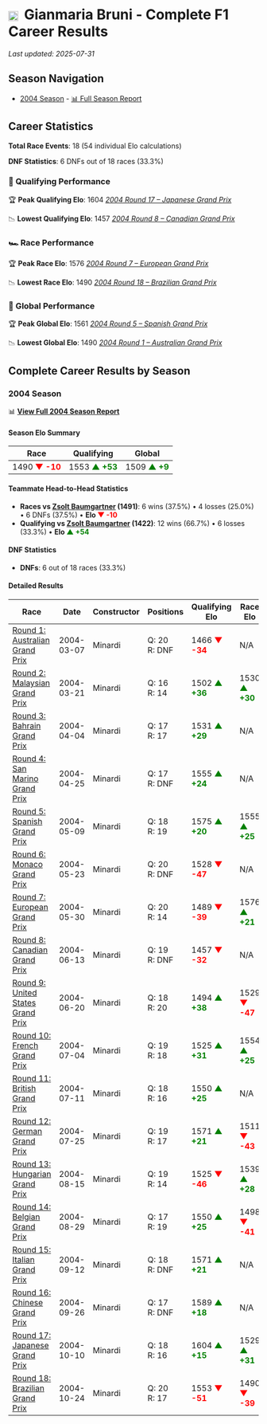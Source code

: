 # <img src="https://upload.wikimedia.org/wikipedia/commons/0/03/Flag_of_Italy.svg" alt="Italy" width="20" height="auto" style="vertical-align: middle; margin-right: 5px;" onerror="this.outerHTML='🇮🇹'; this.style.marginRight='5px';"/> Gianmaria Bruni - Complete F1 Career Results

*Last updated: 2025-07-31*

## Season Navigation

- [2004 Season](#2004-season) - [📊 Full Season Report](../seasons/2004-season-report)

## Career Statistics

**Total Race Events**: 18 (54 individual Elo calculations)

**DNF Statistics**: 6 DNFs out of 18 races (33.3%)

### 🏁 Qualifying Performance

🏆 **Peak Qualifying Elo**: 1604
   *[2004 Round 17 – Japanese Grand Prix](../seasons/2004-season-report#round-17-japanese-grand-prix)*

📉 **Lowest Qualifying Elo**: 1457
   *[2004 Round 8 – Canadian Grand Prix](../seasons/2004-season-report#round-8-canadian-grand-prix)*

### 🏎️ Race Performance

🏆 **Peak Race Elo**: 1576
   *[2004 Round 7 – European Grand Prix](../seasons/2004-season-report#round-7-european-grand-prix)*

📉 **Lowest Race Elo**: 1490
   *[2004 Round 18 – Brazilian Grand Prix](../seasons/2004-season-report#round-18-brazilian-grand-prix)*

### 🌟 Global Performance

🏆 **Peak Global Elo**: 1561
   *[2004 Round 5 – Spanish Grand Prix](../seasons/2004-season-report#round-5-spanish-grand-prix)*

📉 **Lowest Global Elo**: 1490
   *[2004 Round 1 – Australian Grand Prix](../seasons/2004-season-report#round-1-australian-grand-prix)*


## Complete Career Results by Season

### 2004 Season

📊 **[View Full 2004 Season Report](../seasons/2004-season-report)**

#### Season Elo Summary

| Race | Qualifying | Global |
|------|------------|--------|
| 1490 **<span style="color: red;">▼ -10</span>** | 1553 **<span style="color: green;">▲ +53</span>** | 1509 **<span style="color: green;">▲ +9</span>** |

#### Teammate Head-to-Head Statistics

- **Races vs [Zsolt Baumgartner](zsolt-baumgartner) (1491)**: 6 wins (37.5%) • 4 losses (25.0%) • 6 DNFs (37.5%) • **Elo **<span style="color: red;">▼ -10</span>****
- **Qualifying vs [Zsolt Baumgartner](zsolt-baumgartner) (1422)**: 12 wins (66.7%) • 6 losses (33.3%) • **Elo **<span style="color: green;">▲ +54</span>****


#### DNF Statistics

- **DNFs**: 6 out of 18 races (33.3%)

#### Detailed Results

| Race | Date | Constructor | Positions | Qualifying Elo | Race Elo | Global Elo | Teammate |
|------|------|-------------|-----------|----------------|----------|------------|----------|
| [Round 1: Australian Grand Prix](../seasons/2004-season-report#round-1-australian-grand-prix) | 2004-03-07 | Minardi | Q: 20<br/>R: DNF | 1466 **<span style="color: red;">▼ -34</span>** | N/A | 1490 **<span style="color: red;">▼ -10</span>** | [Zsolt Baumgartner](zsolt-baumgartner)<br/>Q: 17<br/>R: DNF |
| [Round 2: Malaysian Grand Prix](../seasons/2004-season-report#round-2-malaysian-grand-prix) | 2004-03-21 | Minardi | Q: 16<br/>R: 14 | 1502 **<span style="color: green;">▲ +36</span>** | 1530 **<span style="color: green;">▲ +30</span>** | 1522 **<span style="color: green;">▲ +32</span>** | [Zsolt Baumgartner](zsolt-baumgartner)<br/>Q: 17<br/>R: 16 |
| [Round 3: Bahrain Grand Prix](../seasons/2004-season-report#round-3-bahrain-grand-prix) | 2004-04-04 | Minardi | Q: 17<br/>R: 17 | 1531 **<span style="color: green;">▲ +29</span>** | N/A | 1530 **<span style="color: green;">▲ +9</span>** | [Zsolt Baumgartner](zsolt-baumgartner)<br/>Q: 20<br/>R: DNF |
| [Round 4: San Marino Grand Prix](../seasons/2004-season-report#round-4-san-marino-grand-prix) | 2004-04-25 | Minardi | Q: 17<br/>R: DNF | 1555 **<span style="color: green;">▲ +24</span>** | N/A | 1538 **<span style="color: green;">▲ +7</span>** | [Zsolt Baumgartner](zsolt-baumgartner)<br/>Q: 19<br/>R: 15 |
| [Round 5: Spanish Grand Prix](../seasons/2004-season-report#round-5-spanish-grand-prix) | 2004-05-09 | Minardi | Q: 18<br/>R: 19 | 1575 **<span style="color: green;">▲ +20</span>** | 1555 **<span style="color: green;">▲ +25</span>** | 1561 **<span style="color: green;">▲ +24</span>** | [Zsolt Baumgartner](zsolt-baumgartner)<br/>Q: 20<br/>R: 20 |
| [Round 6: Monaco Grand Prix](../seasons/2004-season-report#round-6-monaco-grand-prix) | 2004-05-23 | Minardi | Q: 20<br/>R: DNF | 1528 **<span style="color: red;">▼ -47</span>** | N/A | 1547 **<span style="color: red;">▼ -14</span>** | [Zsolt Baumgartner](zsolt-baumgartner)<br/>Q: 19<br/>R: 9 |
| [Round 7: European Grand Prix](../seasons/2004-season-report#round-7-european-grand-prix) | 2004-05-30 | Minardi | Q: 20<br/>R: 14 | 1489 **<span style="color: red;">▼ -39</span>** | 1576 **<span style="color: green;">▲ +21</span>** | 1550 **<span style="color: green;">▲ +3</span>** | [Zsolt Baumgartner](zsolt-baumgartner)<br/>Q: 17<br/>R: 15 |
| [Round 8: Canadian Grand Prix](../seasons/2004-season-report#round-8-canadian-grand-prix) | 2004-06-13 | Minardi | Q: 19<br/>R: DNF | 1457 **<span style="color: red;">▼ -32</span>** | N/A | 1540 **<span style="color: red;">▼ -10</span>** | [Zsolt Baumgartner](zsolt-baumgartner)<br/>Q: 18<br/>R: 10 |
| [Round 9: United States Grand Prix](../seasons/2004-season-report#round-9-united-states-grand-prix) | 2004-06-20 | Minardi | Q: 18<br/>R: 20 | 1494 **<span style="color: green;">▲ +38</span>** | 1529 **<span style="color: red;">▼ -47</span>** | 1519 **<span style="color: red;">▼ -21</span>** | [Zsolt Baumgartner](zsolt-baumgartner)<br/>Q: 19<br/>R: 8 |
| [Round 10: French Grand Prix](../seasons/2004-season-report#round-10-french-grand-prix) | 2004-07-04 | Minardi | Q: 19<br/>R: 18 | 1525 **<span style="color: green;">▲ +31</span>** | 1554 **<span style="color: green;">▲ +25</span>** | 1546 **<span style="color: green;">▲ +27</span>** | [Zsolt Baumgartner](zsolt-baumgartner)<br/>Q: 20<br/>R: 19 |
| [Round 11: British Grand Prix](../seasons/2004-season-report#round-11-british-grand-prix) | 2004-07-11 | Minardi | Q: 18<br/>R: 16 | 1550 **<span style="color: green;">▲ +25</span>** | N/A | 1553 **<span style="color: green;">▲ +8</span>** | [Zsolt Baumgartner](zsolt-baumgartner)<br/>Q: 19<br/>R: DNF |
| [Round 12: German Grand Prix](../seasons/2004-season-report#round-12-german-grand-prix) | 2004-07-25 | Minardi | Q: 19<br/>R: 17 | 1571 **<span style="color: green;">▲ +21</span>** | 1511 **<span style="color: red;">▼ -43</span>** | 1529 **<span style="color: red;">▼ -24</span>** | [Zsolt Baumgartner](zsolt-baumgartner)<br/>Q: 20<br/>R: 16 |
| [Round 13: Hungarian Grand Prix](../seasons/2004-season-report#round-13-hungarian-grand-prix) | 2004-08-15 | Minardi | Q: 19<br/>R: 14 | 1525 **<span style="color: red;">▼ -46</span>** | 1539 **<span style="color: green;">▲ +28</span>** | 1535 **<span style="color: green;">▲ +6</span>** | [Zsolt Baumgartner](zsolt-baumgartner)<br/>Q: 18<br/>R: 15 |
| [Round 14: Belgian Grand Prix](../seasons/2004-season-report#round-14-belgian-grand-prix) | 2004-08-29 | Minardi | Q: 17<br/>R: 19 | 1550 **<span style="color: green;">▲ +25</span>** | 1498 **<span style="color: red;">▼ -41</span>** | 1514 **<span style="color: red;">▼ -21</span>** | [Zsolt Baumgartner](zsolt-baumgartner)<br/>Q: 18<br/>R: 15 |
| [Round 15: Italian Grand Prix](../seasons/2004-season-report#round-15-italian-grand-prix) | 2004-09-12 | Minardi | Q: 18<br/>R: DNF | 1571 **<span style="color: green;">▲ +21</span>** | N/A | 1520 **<span style="color: green;">▲ +6</span>** | [Zsolt Baumgartner](zsolt-baumgartner)<br/>Q: 19<br/>R: 15 |
| [Round 16: Chinese Grand Prix](../seasons/2004-season-report#round-16-chinese-grand-prix) | 2004-09-26 | Minardi | Q: 17<br/>R: DNF | 1589 **<span style="color: green;">▲ +18</span>** | N/A | 1526 **<span style="color: green;">▲ +5</span>** | [Zsolt Baumgartner](zsolt-baumgartner)<br/>Q: 19<br/>R: 16 |
| [Round 17: Japanese Grand Prix](../seasons/2004-season-report#round-17-japanese-grand-prix) | 2004-10-10 | Minardi | Q: 18<br/>R: 16 | 1604 **<span style="color: green;">▲ +15</span>** | 1529 **<span style="color: green;">▲ +31</span>** | 1552 **<span style="color: green;">▲ +26</span>** | [Zsolt Baumgartner](zsolt-baumgartner)<br/>Q: 20<br/>R: 17 |
| [Round 18: Brazilian Grand Prix](../seasons/2004-season-report#round-18-brazilian-grand-prix) | 2004-10-24 | Minardi | Q: 20<br/>R: 17 | 1553 **<span style="color: red;">▼ -51</span>** | 1490 **<span style="color: red;">▼ -39</span>** | 1509 **<span style="color: red;">▼ -43</span>** | [Zsolt Baumgartner](zsolt-baumgartner)<br/>Q: 19<br/>R: 16 |

